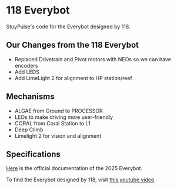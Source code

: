 # 118 Everybot

StuyPulse's code for the Everybot designed by 118.

## Our Changes from the 118 Everybot
- Replaced Drivetrain and Pivot motors with NEOs so we can have encoders
- Add LEDS
- Add LimeLight 2 for alignment to HP station/reef

## Mechanisms
- ALGAE from Ground to PROCESSOR
- LEDs to make driving more user-friendly
- CORAL from Coral Station to L1
- Deep Climb
- Limelight 2 for vision and alignment

## Specifications
[Here](https://robonauts-everybot.github.io/Everybot-Docs/manual/the-everybot/) is the official documentation of the 2025 Everybot. 

To find the Everybot designed by 118, visit [this youtube video](https://www.youtube.com/watch?v=cM40ZVAj9Tk)
